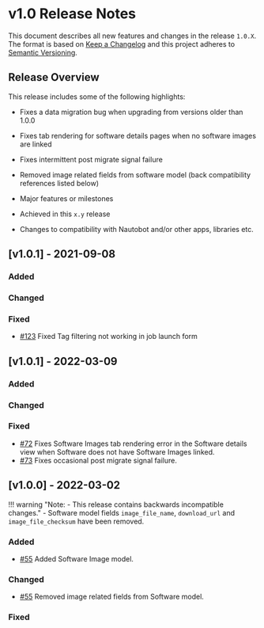 # v1.0 Release Notes

This document describes all new features and changes in the release `1.0.X`. The format is based on [Keep a Changelog](https://keepachangelog.com/en/1.0.0/) and this project adheres to [Semantic Versioning](https://semver.org/spec/v2.0.0.html).

## Release Overview
This release includes some of the following highlights:
 - Fixes a data migration bug when upgrading from versions older than 1.0.0
 - Fixes tab rendering for software details pages when no software images are linked
 - Fixes intermittent post migrate signal failure
 - Removed image related fields from software model (back compatibility references listed below)

- Major features or milestones
- Achieved in this `x.y` release
- Changes to compatibility with Nautobot and/or other apps, libraries etc.

## [v1.0.1] - 2021-09-08

### Added

### Changed

### Fixed

- [#123](https://github.com/nautobot/nautobot-app-device-lifecycle-mgmt/issues/123) Fixed Tag filtering not working in job launch form


## [v1.0.1] - 2022-03-09

### Added

### Changed

### Fixed

- [#72](https://github.com/nautobot/nautobot-app-device-lifecycle-mgmt/issues/72) Fixes Software Images tab rendering error in the Software details view when Software does not have Software Images linked.
- [#73](https://github.com/nautobot/nautobot-app-device-lifecycle-mgmt/issues/73) Fixes occasional post migrate signal failure.


## [v1.0.0] - 2022-03-02
!!! warning "Note: - This release contains backwards incompatible changes."
    - Software model fields `image_file_name`, `download_url` and `image_file_checksum` have been removed.

### Added
- [#55](https://github.com/nautobot/nautobot-app-device-lifecycle-mgmt/issues/55) Added Software Image model.

### Changed
- [#55](https://github.com/nautobot/nautobot-app-device-lifecycle-mgmt/issues/55) Removed image related fields from Software model.

### Fixed


